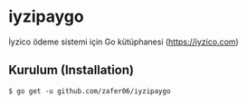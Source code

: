 # iyzipaygo
İyzico ödeme sistemi için Go kütüphanesi (https://iyzico.com)

## Kurulum (Installation)

    $ go get -u github.com/zafer06/iyzipaygo
